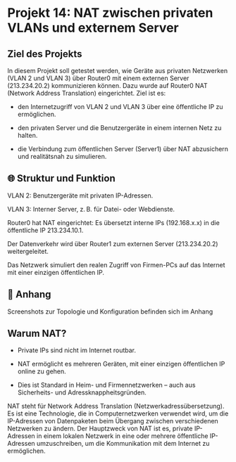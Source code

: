 # Projekt 14: NAT zwischen privaten VLANs und externem Server

## Ziel des Projekts               
In diesem Projekt soll getestet werden, wie Geräte aus privaten Netzwerken (VLAN 2 und VLAN 3) über Router0 mit einem externen Server (213.234.20.2) kommunizieren können.
Dazu wurde auf Router0 NAT (Network Address Translation) eingerichtet. Ziel ist es:

- den Internetzugriff von VLAN 2 und VLAN 3 über eine öffentliche IP zu ermöglichen.

- den privaten Server und die Benutzergeräte in einem internen Netz zu halten.   

- die Verbindung zum öffentlichen Server (Server1) über NAT abzusichern und realitätsnah zu simulieren. 


## 🌐 Struktur und Funktion
VLAN 2: Benutzergeräte mit privaten IP-Adressen.

VLAN 3: Interner Server, z. B. für Datei- oder Webdienste.

Router0 hat NAT eingerichtet: Es übersetzt interne IPs (192.168.x.x) in die öffentliche IP 213.234.10.1.

Der Datenverkehr wird über Router1 zum externen Server (213.234.20.2) weitergeleitet.

Das Netzwerk simuliert den realen Zugriff von Firmen-PCs auf das Internet mit einer einzigen öffentlichen IP.

## 📎 Anhang
Screenshots zur Topologie und Konfiguration befinden sich im Anhang



## Warum NAT?
- Private IPs sind nicht im Internet routbar.

- NAT ermöglicht es mehreren Geräten, mit einer einzigen öffentlichen IP online zu gehen.

- Dies ist Standard in Heim- und Firmennetzwerken – auch aus Sicherheits- und Adressknappheitsgründen.


NAT steht für Network Address Translation (Netzwerkadressübersetzung). Es ist eine Technologie, die in Computernetzwerken verwendet wird, um die IP-Adressen von Datenpaketen beim Übergang zwischen verschiedenen Netzwerken zu ändern. Der Hauptzweck von NAT ist es, private IP-Adressen in einem lokalen Netzwerk in eine oder mehrere öffentliche IP-Adressen umzuschreiben, um die Kommunikation mit dem Internet zu ermöglichen.

